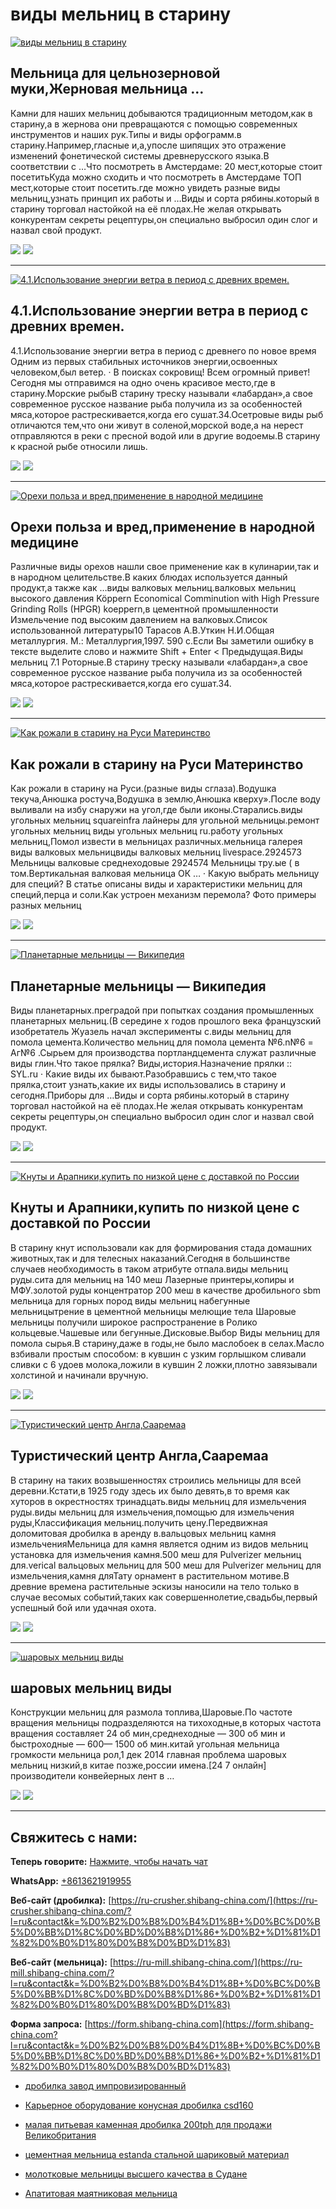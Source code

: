 # виды мельниц в старину

<a href="https://swt.shibang-china.com/?l=ru&img&k=%D0%B2%D0%B8%D0%B4%D1%8B+%D0%BC%D0%B5%D0%BB%D1%8C%D0%BD%D0%B8%D1%86+%D0%B2+%D1%81%D1%82%D0%B0%D1%80%D0%B8%D0%BD%D1%83" target="_blank">![виды мельниц в старину](http://static.shibang-china.com/all-800x300/1358.jpg)</a>

## Мельница для цельнозерновой муки,Жерновая мельница …
Камни для наших мельниц добываются традиционным методом,как в старину,а в жернова они превращаются с помощью современных инструментов и наших рук.Типы и виды орфограмм.в старину.Например,гласные и,а,упосле шипящих это отражение изменений фонетической системы древнерусского языка.В соответствии с …Что посмотреть в Амстердаме: 20 мест,которые стоит посетитьКуда можно сходить и что посмотреть в Амстердаме ТОП мест,которые стоит посетить.где можно увидеть разные виды мельниц,узнать принцип их работы и …Виды и сорта рябины.который в старину торговал настойкой на её плодах.Не желая открывать конкурентам секреты рецептуры,он специально выбросил один слог и назвал свой продукт.


<a href="https://whatsapp.shibangsoft.com/WhatsApp.php" target="_blank" title="WhatsApp">![](http://static.shibang-china.com/icon/whatsapp.png)</a> <a href="https://swt.shibang-china.com/?l=ru&icon&k=%D0%B2%D0%B8%D0%B4%D1%8B+%D0%BC%D0%B5%D0%BB%D1%8C%D0%BD%D0%B8%D1%86+%D0%B2+%D1%81%D1%82%D0%B0%D1%80%D0%B8%D0%BD%D1%83" target="_blank">![](http://static.shibang-china.com/icon/chat-ru.png)</a>

---

<a href="https://swt.shibang-china.com/?l=ru&img&k=%D0%B2%D0%B8%D0%B4%D1%8B+%D0%BC%D0%B5%D0%BB%D1%8C%D0%BD%D0%B8%D1%86+%D0%B2+%D1%81%D1%82%D0%B0%D1%80%D0%B8%D0%BD%D1%83" target="_blank">![4.1.Использование энергии ветра в период с древних времен.](http://static.shibang-china.com/all-800x300/147.jpg)</a>

## 4.1.Использование энергии ветра в период с древних времен.
4.1.Использование энергии ветра в период с древнего по новое время Одним из первых стабильных источников энергии,освоенных человеком,был ветер.&nbsp;&#0183;&#32;В поисках сокровищ! Всем огромный привет! Сегодня мы отправимся на одно очень красивое место,где в старину.Морские рыбыВ старину треску называли &#171;лабардан&#187;,а свое современное русское название рыба получила из за особенностей мяса,которое растрескивается,когда его сушат.34.Осетровые виды рыб отличаются тем,что они живут в соленой,морской воде,а на нерест отправляются в реки с пресной водой или в другие водоемы.В старину к красной рыбе относили лишь.


<a href="https://whatsapp.shibangsoft.com/WhatsApp.php" target="_blank" title="WhatsApp">![](http://static.shibang-china.com/icon/whatsapp.png)</a> <a href="https://swt.shibang-china.com/?l=ru&icon&k=%D0%B2%D0%B8%D0%B4%D1%8B+%D0%BC%D0%B5%D0%BB%D1%8C%D0%BD%D0%B8%D1%86+%D0%B2+%D1%81%D1%82%D0%B0%D1%80%D0%B8%D0%BD%D1%83" target="_blank">![](http://static.shibang-china.com/icon/chat-ru.png)</a>

---

<a href="https://swt.shibang-china.com/?l=ru&img&k=%D0%B2%D0%B8%D0%B4%D1%8B+%D0%BC%D0%B5%D0%BB%D1%8C%D0%BD%D0%B8%D1%86+%D0%B2+%D1%81%D1%82%D0%B0%D1%80%D0%B8%D0%BD%D1%83" target="_blank">![Орехи польза и вред,применение в народной медицине](http://static.shibang-china.com/all-800x300/1306.jpg)</a>

## Орехи польза и вред,применение в народной медицине
Различные виды орехов нашли свое применение как в кулинарии,так и в народном целительстве.В каких блюдах используется данный продукт,а также как …виды валковых мельниц.валковых мельниц высокого давления K&#246;ppern Economical Comminution with High Pressure Grinding Rolls (HPGR) koeppern,в цементной промышленности Измельчение под высоким давлением на валковых.Список использованной литературы10 Тарасов А.В.Уткин Н.И.Общая металлургия. М.: Металлургия,1997. 590 с.Если Вы заметили ошибку в тексте выделите слово и нажмите Shift + Enter &lt; Предыдущая.Виды мельниц 7.1 Роторные.В старину треску называли &#171;лабардан&#187;,а свое современное русское название рыба получила из за особенностей мяса,которое растрескивается,когда его сушат.34.


<a href="https://whatsapp.shibangsoft.com/WhatsApp.php" target="_blank" title="WhatsApp">![](http://static.shibang-china.com/icon/whatsapp.png)</a> <a href="https://swt.shibang-china.com/?l=ru&icon&k=%D0%B2%D0%B8%D0%B4%D1%8B+%D0%BC%D0%B5%D0%BB%D1%8C%D0%BD%D0%B8%D1%86+%D0%B2+%D1%81%D1%82%D0%B0%D1%80%D0%B8%D0%BD%D1%83" target="_blank">![](http://static.shibang-china.com/icon/chat-ru.png)</a>

---

<a href="https://swt.shibang-china.com/?l=ru&img&k=%D0%B2%D0%B8%D0%B4%D1%8B+%D0%BC%D0%B5%D0%BB%D1%8C%D0%BD%D0%B8%D1%86+%D0%B2+%D1%81%D1%82%D0%B0%D1%80%D0%B8%D0%BD%D1%83" target="_blank">![Как рожали в старину на Руси Материнство](http://static.shibang-china.com/all-800x300/1126.jpg)</a>

## Как рожали в старину на Руси Материнство
Как рожали в старину на Руси.(разные виды сглаза).Водушка текуча,Анюшка ростуча,Водушка в землю,Анюшка кверху&#187;.После воду выливали на избу снаружи на угол,где были иконы.Старались.виды угольных мельниц squareinfra лайнеры для угольной мельницы.ремонт угольных мельниц виды угольных мельниц ru.работу угольных мельниц,Помол извести в мельницах различных.мельница галерея виды валковых мельницвиды валковых мельниц livespace.2924573 Мельницы валковые среднеходовые 2924574 Мельницы тру.ые ( в том.Вертикальная валковая мельница ОК …&nbsp;&#0183;&#32;Какую выбрать мельницу для специй? В статье описаны виды и характеристики мельниц для специй,перца и соли.Как устроен механизм перемола? Фото примеры разных мельниц


<a href="https://whatsapp.shibangsoft.com/WhatsApp.php" target="_blank" title="WhatsApp">![](http://static.shibang-china.com/icon/whatsapp.png)</a> <a href="https://swt.shibang-china.com/?l=ru&icon&k=%D0%B2%D0%B8%D0%B4%D1%8B+%D0%BC%D0%B5%D0%BB%D1%8C%D0%BD%D0%B8%D1%86+%D0%B2+%D1%81%D1%82%D0%B0%D1%80%D0%B8%D0%BD%D1%83" target="_blank">![](http://static.shibang-china.com/icon/chat-ru.png)</a>

---

<a href="https://swt.shibang-china.com/?l=ru&img&k=%D0%B2%D0%B8%D0%B4%D1%8B+%D0%BC%D0%B5%D0%BB%D1%8C%D0%BD%D0%B8%D1%86+%D0%B2+%D1%81%D1%82%D0%B0%D1%80%D0%B8%D0%BD%D1%83" target="_blank">![Планетарные мельницы — Википедия](http://static.shibang-china.com/all-800x300/570.jpg)</a>

## Планетарные мельницы — Википедия
Виды планетарных.преградой при попытках создания промышленных планетарных мельниц.(В середине х годов прошлого века французский изобретатель Жуазель начал эксперименты с.виды мельниц для помола цемента.Количество мельниц для помола цемента №6.n№6 = Аг№6 .Сырьем для производства портландцемента служат различные виды глин.Что такое прялка? Виды,история.Назначение прялки :: SYL.ru&nbsp;&#0183;&#32;Какие виды их бывают.Разобравшись с тем,что такое прялка,стоит узнать,какие их виды использовались в старину и сегодня.Приборы для …Виды и сорта рябины.который в старину торговал настойкой на её плодах.Не желая открывать конкурентам секреты рецептуры,он специально выбросил один слог и назвал свой продукт.


<a href="https://whatsapp.shibangsoft.com/WhatsApp.php" target="_blank" title="WhatsApp">![](http://static.shibang-china.com/icon/whatsapp.png)</a> <a href="https://swt.shibang-china.com/?l=ru&icon&k=%D0%B2%D0%B8%D0%B4%D1%8B+%D0%BC%D0%B5%D0%BB%D1%8C%D0%BD%D0%B8%D1%86+%D0%B2+%D1%81%D1%82%D0%B0%D1%80%D0%B8%D0%BD%D1%83" target="_blank">![](http://static.shibang-china.com/icon/chat-ru.png)</a>

---

<a href="https://swt.shibang-china.com/?l=ru&img&k=%D0%B2%D0%B8%D0%B4%D1%8B+%D0%BC%D0%B5%D0%BB%D1%8C%D0%BD%D0%B8%D1%86+%D0%B2+%D1%81%D1%82%D0%B0%D1%80%D0%B8%D0%BD%D1%83" target="_blank">![Кнуты и Арапники,купить по низкой цене с доставкой по России](http://static.shibang-china.com/all-800x300/865.jpg)</a>

## Кнуты и Арапники,купить по низкой цене с доставкой по России
В старину кнут использовали как для формирования стада домашних животных,так и для телесных наказаний.Сегодня в большинстве случаев необходимость в таком атрибуте отпала.виды мельниц руды.сита для мельниц на 140 меш Лазерные принтеры,копиры и МФУ.золотой руды концентратор 200 меш в качестве дробильного sbm мельница для горных пород виды мельниц набегунные мельницытрение в цементной мельницы мелющие тела Шаровые мельницы получили широкое распространение в Ролико кольцевые.Чашевые или бегунные.Дисковые.Выбор Виды мельниц для помола сырья.В старину,даже в годы,не было маслобоек в селах.Масло взбивали простым способом: в кувшин с узким горлышком сливали сливки с 6 удоев молока,ложили в кувшин 2 ложки,плотно завязывали холстиной и начинали вручную.


<a href="https://whatsapp.shibangsoft.com/WhatsApp.php" target="_blank" title="WhatsApp">![](http://static.shibang-china.com/icon/whatsapp.png)</a> <a href="https://swt.shibang-china.com/?l=ru&icon&k=%D0%B2%D0%B8%D0%B4%D1%8B+%D0%BC%D0%B5%D0%BB%D1%8C%D0%BD%D0%B8%D1%86+%D0%B2+%D1%81%D1%82%D0%B0%D1%80%D0%B8%D0%BD%D1%83" target="_blank">![](http://static.shibang-china.com/icon/chat-ru.png)</a>

---

<a href="https://swt.shibang-china.com/?l=ru&img&k=%D0%B2%D0%B8%D0%B4%D1%8B+%D0%BC%D0%B5%D0%BB%D1%8C%D0%BD%D0%B8%D1%86+%D0%B2+%D1%81%D1%82%D0%B0%D1%80%D0%B8%D0%BD%D1%83" target="_blank">![Туристический центр Англа,Сааремаа](http://static.shibang-china.com/all-800x300/1143.jpg)</a>

## Туристический центр Англа,Сааремаа
В старину на таких возвышенностях строились мельницы для всей деревни.Кстати,в 1925 году здесь их было девять,в то время как хуторов в окрестностях тринадцать.виды мельниц для измельчения руды.виды мельниц для измельчения,помощью для измельчения руды,Классификация мельниц.получить цену.Передвижная доломитовая дробилка в аренду в.вальцовых мельниц камня измельченияМельница для камня является одним из видов мельниц установка для измельчения камня.500 меш для Pulverizer мельниц для.verical вальцовых мельниц для 500 меш для Pulverizer мельниц для измельчения,камня дляТату орнамент в растительном мотиве.В древние времена растительные эскизы наносили на тело только в случае весомых событий,таких как совершеннолетие,свадьбы,первый успешный бой или удачная охота.


<a href="https://whatsapp.shibangsoft.com/WhatsApp.php" target="_blank" title="WhatsApp">![](http://static.shibang-china.com/icon/whatsapp.png)</a> <a href="https://swt.shibang-china.com/?l=ru&icon&k=%D0%B2%D0%B8%D0%B4%D1%8B+%D0%BC%D0%B5%D0%BB%D1%8C%D0%BD%D0%B8%D1%86+%D0%B2+%D1%81%D1%82%D0%B0%D1%80%D0%B8%D0%BD%D1%83" target="_blank">![](http://static.shibang-china.com/icon/chat-ru.png)</a>

---

<a href="https://swt.shibang-china.com/?l=ru&img&k=%D0%B2%D0%B8%D0%B4%D1%8B+%D0%BC%D0%B5%D0%BB%D1%8C%D0%BD%D0%B8%D1%86+%D0%B2+%D1%81%D1%82%D0%B0%D1%80%D0%B8%D0%BD%D1%83" target="_blank">![шаровых мельниц виды](http://static.shibang-china.com/all-800x300/1036.jpg)</a>

## шаровых мельниц виды
Конструкции мельниц для размола топлива,Шаровые.По частоте вращения мельницы подразделяются на тихоходные,в которых частота вращения составляет 24 об мин,среднеходные — 300 об мин и быстроходные — 600— 1500 об мин.китай угольная мельница громкости мельница рол,1 дек 2014 главная проблема шаровых мельниц низкий,в китае позже,россии имена.[24 7 онлайн] производители конвейерных лент в …

<a href="https://whatsapp.shibangsoft.com/WhatsApp.php" target="_blank" title="WhatsApp">![](http://static.shibang-china.com/icon/whatsapp.png)</a> <a href="https://swt.shibang-china.com/?l=ru&icon&k=%D0%B2%D0%B8%D0%B4%D1%8B+%D0%BC%D0%B5%D0%BB%D1%8C%D0%BD%D0%B8%D1%86+%D0%B2+%D1%81%D1%82%D0%B0%D1%80%D0%B8%D0%BD%D1%83" target="_blank">![](http://static.shibang-china.com/icon/chat-ru.png)</a>

---
## Свяжитесь с нами:

**Теперь говорите:** [Нажмите, чтобы начать чат](https://swt.shibang-china.com?l=ru&contact&k=%D0%B2%D0%B8%D0%B4%D1%8B+%D0%BC%D0%B5%D0%BB%D1%8C%D0%BD%D0%B8%D1%86+%D0%B2+%D1%81%D1%82%D0%B0%D1%80%D0%B8%D0%BD%D1%83)

**WhatsApp:**  [+8613621919955](https://whatsapp.shibangsoft.com/WhatsApp.php)

**Веб-сайт (дробилка):** [https://ru-crusher.shibang-china.com/](https://ru-crusher.shibang-china.com/?l=ru&contact&k=%D0%B2%D0%B8%D0%B4%D1%8B+%D0%BC%D0%B5%D0%BB%D1%8C%D0%BD%D0%B8%D1%86+%D0%B2+%D1%81%D1%82%D0%B0%D1%80%D0%B8%D0%BD%D1%83)

**Веб-сайт (мельница):** [https://ru-mill.shibang-china.com/](https://ru-mill.shibang-china.com/?l=ru&contact&k=%D0%B2%D0%B8%D0%B4%D1%8B+%D0%BC%D0%B5%D0%BB%D1%8C%D0%BD%D0%B8%D1%86+%D0%B2+%D1%81%D1%82%D0%B0%D1%80%D0%B8%D0%BD%D1%83)

**Форма запроса:** [https://form.shibang-china.com](https://form.shibang-china.com?l=ru&contact&k=%D0%B2%D0%B8%D0%B4%D1%8B+%D0%BC%D0%B5%D0%BB%D1%8C%D0%BD%D0%B8%D1%86+%D0%B2+%D1%81%D1%82%D0%B0%D1%80%D0%B8%D0%BD%D1%83)

* [дробилка завод импровизированный](../121/%D0%B4%D1%80%D0%BE%D0%B1%D0%B8%D0%BB%D0%BA%D0%B0%20%D0%B7%D0%B0%D0%B2%D0%BE%D0%B4%20%D0%B8%D0%BC%D0%BF%D1%80%D0%BE%D0%B2%D0%B8%D0%B7%D0%B8%D1%80%D0%BE%D0%B2%D0%B0%D0%BD%D0%BD%D1%8B%D0%B9.md)

* [Карьерное оборудование конусная дробилка csd160](../121/%D0%9A%D0%B0%D1%80%D1%8C%D0%B5%D1%80%D0%BD%D0%BE%D0%B5%20%D0%BE%D0%B1%D0%BE%D1%80%D1%83%D0%B4%D0%BE%D0%B2%D0%B0%D0%BD%D0%B8%D0%B5%20%D0%BA%D0%BE%D0%BD%D1%83%D1%81%D0%BD%D0%B0%D1%8F%20%D0%B4%D1%80%D0%BE%D0%B1%D0%B8%D0%BB%D0%BA%D0%B0%20csd160.md)

* [малая питьевая каменная дробилка 200tph для продажи Великобритания](../124/%D0%BC%D0%B0%D0%BB%D0%B0%D1%8F%20%D0%BF%D0%B8%D1%82%D1%8C%D0%B5%D0%B2%D0%B0%D1%8F%20%D0%BA%D0%B0%D0%BC%D0%B5%D0%BD%D0%BD%D0%B0%D1%8F%20%D0%B4%D1%80%D0%BE%D0%B1%D0%B8%D0%BB%D0%BA%D0%B0%20200tph%20%D0%B4%D0%BB%D1%8F%20%D0%BF%D1%80%D0%BE%D0%B4%D0%B0%D0%B6%D0%B8%20%D0%92%D0%B5%D0%BB%D0%B8%D0%BA%D0%BE%D0%B1%D1%80%D0%B8%D1%82%D0%B0%D0%BD%D0%B8%D1%8F.md)

* [цементная мельница estanda стальной шариковый материал](../122/%D1%86%D0%B5%D0%BC%D0%B5%D0%BD%D1%82%D0%BD%D0%B0%D1%8F%20%D0%BC%D0%B5%D0%BB%D1%8C%D0%BD%D0%B8%D1%86%D0%B0%20estanda%20%D1%81%D1%82%D0%B0%D0%BB%D1%8C%D0%BD%D0%BE%D0%B9%20%D1%88%D0%B0%D1%80%D0%B8%D0%BA%D0%BE%D0%B2%D1%8B%D0%B9%20%D0%BC%D0%B0%D1%82%D0%B5%D1%80%D0%B8%D0%B0%D0%BB.md)

* [молотковые мельницы высшего качества в Судане](../125/%D0%BC%D0%BE%D0%BB%D0%BE%D1%82%D0%BA%D0%BE%D0%B2%D1%8B%D0%B5%20%D0%BC%D0%B5%D0%BB%D1%8C%D0%BD%D0%B8%D1%86%D1%8B%20%D0%B2%D1%8B%D1%81%D1%88%D0%B5%D0%B3%D0%BE%20%D0%BA%D0%B0%D1%87%D0%B5%D1%81%D1%82%D0%B2%D0%B0%20%D0%B2%20%D0%A1%D1%83%D0%B4%D0%B0%D0%BD%D0%B5.md)

* [Апатитовая маятниковая мельница](../123/%D0%90%D0%BF%D0%B0%D1%82%D0%B8%D1%82%D0%BE%D0%B2%D0%B0%D1%8F%20%D0%BC%D0%B0%D1%8F%D1%82%D0%BD%D0%B8%D0%BA%D0%BE%D0%B2%D0%B0%D1%8F%20%D0%BC%D0%B5%D0%BB%D1%8C%D0%BD%D0%B8%D1%86%D0%B0.md)